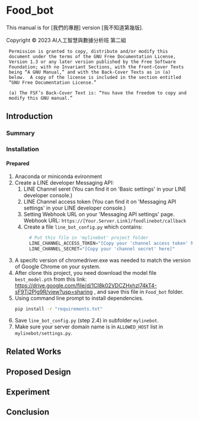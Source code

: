 # Food_bot

This manual is for [我們的專題] version [我不知道第幾版].

   Copyright © 2023 AI人工智慧與數據分析班 第二組

     Permission is granted to copy, distribute and/or modify this
     document under the terms of the GNU Free Documentation License,
     Version 1.3 or any later version published by the Free Software
     Foundation; with no Invariant Sections, with the Front-Cover Texts
     being “A GNU Manual,” and with the Back-Cover Texts as in (a)
     below.  A copy of the license is included in the section entitled
     “GNU Free Documentation License.”

     (a) The FSF’s Back-Cover Text is: “You have the freedom to copy and
     modify this GNU manual.”

## Introduction

### Summary
### Installation
#### Prepared
1. Anaconda or miniconda evironment
2. Create a LINE developer Messaging API:
   1. LINE Channel seret (You can find it on 'Basic settings' in your
      LINE developer console.)
   2. LINE Channel access token (You can find it on 'Messaging API
      settings' in your LINE developer console.)
   3. Setting Webhook URL on your 'Messaging API settings' page.
      Webhook URL: `https://[Your.Server.Link]/foodlinebot/callback`
   4. Create a file `line_bot_config.py` which contains:
      ```python
        # Put this file in 'mylinebot' project folder
        LINE_CHANNEL_ACCESS_TOKEN="[Copy your 'channel access token' here]"
        LINE_CHANNEL_SECRET="[Copy your 'channel secret' here]"
      ```
3. A specifc version of chromedriver.exe was needed to match the
   version of Google Chrome on your system.
4. After clone this project, you need download the model file
   `best_model.pth` from this link:
   https://drive.google.com/file/d/1CI8k02VDCZHxhzl74kT4-sF9Tj2PIg9R/view?usp=sharing
   , and save this file in `Food_bot` folder.
5. Using command line prompt to install dependencies.
   ```bash
   pip install -r "requirements.txt"
   ```
6. Save `line_bot_config.py` (step 2.4) in subfolder `mylinebot`.
7. Make sure your server domain name is in `ALLOWED_HOST` list in
   `mylinebot/settings.py`.
## Related Works

## Proposed Design

## Experiment

## Conclusion
